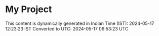 # My Project

This content is dynamically generated in Indian Time (IST): 2024-05-17 12:23:23 IST
Converted to UTC: 2024-05-17 06:53:23 UTC
